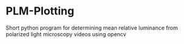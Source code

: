 # PLM-Plotting
Short python program for determining mean relative luminance from polarized light microscopy videos using opencv

